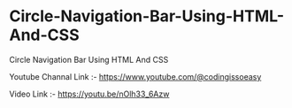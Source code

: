 # Circle-Navigation-Bar-Using-HTML-And-CSS
Circle Navigation Bar Using HTML And CSS


 Youtube Channal Link :- https://www.youtube.com/@codingissoeasy
			 
Video Link :- https://youtu.be/nOlh33_6Azw
